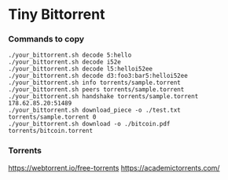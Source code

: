 # Tiny Bittorrent

### Commands to copy

```
./your_bittorrent.sh decode 5:hello
./your_bittorrent.sh decode i52e
./your_bittorrent.sh decode l5:helloi52ee
./your_bittorrent.sh decode d3:foo3:bar5:helloi52ee
./your_bittorrent.sh info torrents/sample.torrent
./your_bittorrent.sh peers torrents/sample.torrent
./your_bittorrent.sh handshake torrents/sample.torrent 178.62.85.20:51489
./your_bittorrent.sh download_piece -o ./test.txt torrents/sample.torrent 0
./your_bittorrent.sh download -o ./bitcoin.pdf torrents/bitcoin.torrent
```

### Torrents

https://webtorrent.io/free-torrents
https://academictorrents.com/
